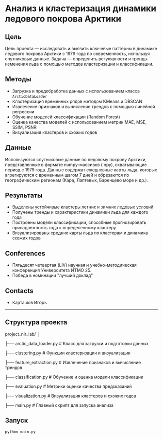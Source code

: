 # Анализ и кластеризация динамики ледового покрова Арктики

## Цель

Цель проекта — исследовать и выявить ключевые паттерны в динамике ледового покрова Арктики с 1979 года по современность, используя спутниковые данные. Задача — определить регулярности и тренды изменения льда с помощью методов кластеризации и классификации.

## Методы

- Загрузка и предобработка данных с использованием классa `ArcticDataLoader`
- Кластеризация временных рядов методом KMeans и DBSCAN
- Извлечение признаков и вычисление трендов с помощью линейной регрессии
- Обучение моделей классификации (Random Forest)
- Оценка качества моделей с использованием метрик MAE, MSE, SSIM, PSNR
- Визуализация кластеров и схожих годов

## Данные

Используются спутниковые данные по ледовому покрову Арктики, представленные в формате numpy-массивов (.npy), охватывающие период с 1979 года. Данные содержат ежедневные карты льда, которые агрегируются с временным шагом 7 дней и обрезаются по географическим регионам (Кара, Лаптевых, Баренцево море и др.).

## Результаты

- Выделены устойчивые кластеры летних и зимних ледовых условий
- Получены тренды и характеристики динамики льда для каждого года
- Построены модели классификации, способные прогнозировать принадлежность года к определенному кластеру
- Визуализированы средние карты льда по кластерам и динамика схожих годов

## Conferences

- Пятьдесят четвертая (LIV) научная и учебно-методическая конференция Университета ИТМО 25.
- Победа в номинации "лучший доклад"

## Contacts

- Карташов Игорь

---

## Структура проекта

project_nir_lab/
│

├── arctic_data_loader.py # Класс для загрузки и подготовки данных

├── clustering.py # Функции кластеризации и визуализации

├── feature_extraction.py # Извлечение признаков и вычисление трендов

├── classification.py # Обучение и оценка модели классификации

├── evaluation.py # Метрики оценки качества предсказаний

├── visualization.py # Визуализация кластеров и схожих годов

├── main.py # Главный скрипт для запуска анализа


## Запуск

```bash
python main.py
